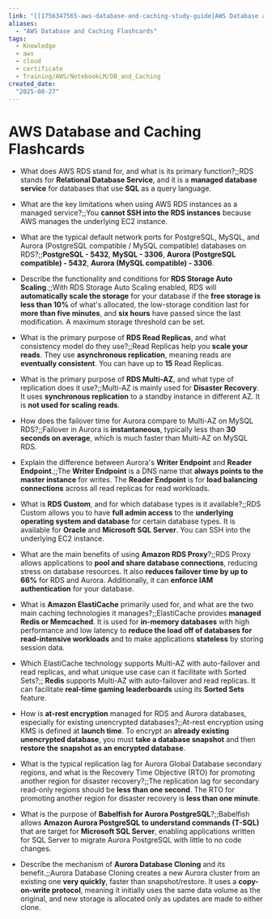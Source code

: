 ```yaml
---
link: "[[1756347565-aws-database-and-caching-study-guide|AWS Database and Caching Study Guide]]"
aliases: 
  - "AWS Database and Caching Flashcards"
tags:
  - Knowledge
  - aws
  - cloud
  - certificate
  - Training/AWS/NotebookLM/DB_and_Caching
created_date:
  "2025-08-27"
---
```

# AWS Database and Caching Flashcards
- What does AWS RDS stand for, and what is its primary function?;;RDS stands for **Relational Database Service**, and it is a **managed database service** for databases that use **SQL** as a query language.
<!--SR:!2025-10-23,41,290-->
- What are the key limitations when using AWS RDS instances as a managed service?;;You **cannot SSH into the RDS instances** because AWS manages the underlying EC2 instance.
<!--SR:!2025-10-13,33,270-->
- What are the typical default network ports for PostgreSQL, MySQL, and Aurora (PostgreSQL compatible / MySQL compatible) databases on RDS?;;**PostgreSQL - 5432**, **MySQL - 3306**, **Aurora (PostgreSQL compatible) - 5432**, **Aurora (MySQL compatible) - 3306**.
<!--SR:!2025-10-02,24,270-->
- Describe the functionality and conditions for **RDS Storage Auto Scaling**.;;With RDS Storage Auto Scaling enabled, RDS will **automatically scale the storage** for your database if the **free storage is less than 10%** of what's allocated, the low-storage condition last for **more than five minutes**, and **six hours** have passed since the last modification. A maximum storage threshold can be set.
<!--SR:!2025-11-09,48,270-->
- What is the primary purpose of **RDS Read Replicas**, and what consistency model do they use?;;Read Replicas help you **scale your reads**. They use **asynchronous replication**, meaning reads are **eventually consistent**. You can have up to **15** Read Replicas.
<!--SR:!2025-10-01,9,230-->
- What is the primary purpose of **RDS Multi-AZ**, and what type of replication does it use?;;Multi-AZ is mainly used for **Disaster Recovery**. It uses **synchronous replication** to a standby instance in different AZ. It is **not used for scaling reads**.
<!--SR:!2025-11-04,43,250-->
- How does the failover time for Aurora compare to Multi-AZ on MySQL RDS?;;Failover in Aurora is **instantaneous**, typically less than **30 seconds on average**, which is much faster than Multi-AZ on MySQL RDS.
<!--SR:!2025-11-16,60,310-->
- Explain the difference between Aurora's **Writer Endpoint** and **Reader Endpoint**.;;The **Writer Endpoint** is a DNS name that **always points to the master instance** for writes. The **Reader Endpoint** is for **load balancing connections** across all read replicas for read workloads.
<!--SR:!2025-11-27,62,270-->
- What is **RDS Custom**, and for which database types is it available?;;RDS Custom allows you to have **full admin access** to the **underlying operating system and database** for certain database types. It is available for **Oracle** and **Microsoft SQL Server**. You can SSH into the underlying EC2 instance.
<!--SR:!2025-10-22,40,290-->
- What are the main benefits of using **Amazon RDS Proxy**?;;RDS Proxy allows applications to **pool and share database connections**, reducing stress on database resources. It also **reduces failover time by up to 66%** for RDS and Aurora. Additionally, it can **enforce IAM authentication** for your database.
<!--SR:!2025-10-19,38,290-->
- What is **Amazon ElastiCache** primarily used for, and what are the two main caching technologies it manages?;;ElastiCache provides **managed Redis or Memcached**. It is used for **in-memory databases** with high performance and low latency to **reduce the load off of databases for read-intensive workloads** and to make applications **stateless** by storing session data.
<!--SR:!2025-12-08,70,270-->
- Which ElastiCache technology supports Multi-AZ with auto-failover and read replicas, and what unique use case can it facilitate with Sorted Sets?;; **Redis** supports Multi-AZ with auto-failover and read replicas. It can facilitate **real-time gaming leaderboards** using its **Sorted Sets** feature.
<!--SR:!2025-11-12,56,310-->
- How is **at-rest encryption** managed for RDS and Aurora databases, especially for existing unencrypted databases?;;At-rest encryption using KMS is defined at **launch time**. To encrypt an **already existing unencrypted database**, you must **take a database snapshot** and then **restore the snapshot as an encrypted database**.
<!--SR:!2025-10-06,19,270-->
- What is the typical replication lag for Aurora Global Database secondary regions, and what is the Recovery Time Objective (RTO) for promoting another region for disaster recovery?;;The replication lag for secondary read-only regions should be **less than one second**. The RTO for promoting another region for disaster recovery is **less than one minute**.
<!--SR:!2025-10-31,39,250-->
- What is the purpose of **Babelfish for Aurora PostgreSQL**?;;Babelfish allows **Amazon Aurora PostgreSQL to understand commands (T-SQL)** that are target for **Microsoft SQL Server**, enabling applications written for SQL Server to migrate Aurora PostgreSQL with little to no code changes.
<!--SR:!2025-10-14,31,270-->
- Describe the mechanism of **Aurora Database Cloning** and its benefit.;;Aurora Database Cloning creates a new Aurora cluster from an existing one **very quickly**, faster than snapshot/restore. It uses a **copy-on-write protocol**, meaning it initially uses the same data volume as the original, and new storage is allocated only as updates are made to either clone.
<!--SR:!2025-10-19,25,290-->


